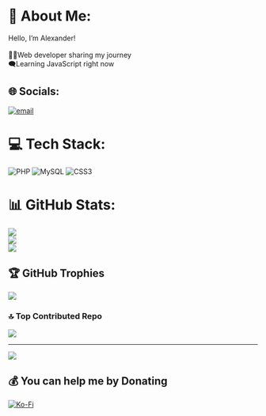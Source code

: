 # 💫 About Me:
Hello, I’m Alexander! <br><br>🧑‍💻Web developer sharing my journey<br>🗨Learning JavaScript right now<br>


## 🌐 Socials:
[![email](https://img.shields.io/badge/Email-D14836?logo=gmail&logoColor=white)](mailto:alexander09.scholte@gmail.com) 

# 💻 Tech Stack:
![PHP](https://img.shields.io/badge/php-%23777BB4.svg?style=for-the-badge&logo=php&logoColor=white) ![MySQL](https://img.shields.io/badge/mysql-4479A1.svg?style=for-the-badge&logo=mysql&logoColor=white) ![CSS3](https://img.shields.io/badge/css3-%231572B6.svg?style=for-the-badge&logo=css3&logoColor=white)
# 📊 GitHub Stats:
![](https://github-readme-stats.vercel.app/api?username=JustElmo2&theme=dark&hide_border=false&include_all_commits=true&count_private=true)<br/>
![](https://nirzak-streak-stats.vercel.app/?user=JustElmo2&theme=dark&hide_border=false)<br/>
![](https://github-readme-stats.vercel.app/api/top-langs/?username=JustElmo2&theme=dark&hide_border=false&include_all_commits=true&count_private=true&layout=compact)

## 🏆 GitHub Trophies
![](https://github-profile-trophy.vercel.app/?username=JustElmo2&theme=radical&no-frame=false&no-bg=false&margin-w=4)

### 🔝 Top Contributed Repo
![](https://github-contributor-stats.vercel.app/api?username=JustElmo2&limit=5&theme=dark&combine_all_yearly_contributions=true)

---
[![](https://visitcount.itsvg.in/api?id=JustElmo2&icon=0&color=0)](https://visitcount.itsvg.in)

  ## 💰 You can help me by Donating
  [![Ko-Fi](https://img.shields.io/badge/Ko--fi-F16061?style=for-the-badge&logo=ko-fi&logoColor=white)](https://ko-fi.com/JustElmo) 

  
<!-- Proudly created with GPRM ( https://gprm.itsvg.in ) -->
